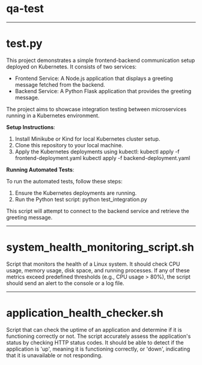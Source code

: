 # qa-test

 ---------------------------------------------------------------------------------------------------------------------------------------------------------------
# test.py

This project demonstrates a simple frontend-backend communication setup deployed on Kubernetes. It consists of two services:
- Frontend Service: A Node.js application that displays a greeting message fetched from the backend.
- Backend Service: A Python Flask application that provides the greeting message.

The project aims to showcase integration testing between microservices running in a Kubernetes environment.

**Setup Instructions**:

1. Install Minikube or Kind for local Kubernetes cluster setup.
2. Clone this repository to your local machine.
3. Apply the Kubernetes deployments using kubectl:
kubectl apply -f frontend-deployment.yaml kubectl apply -f backend-deployment.yaml

**Running Automated Tests**:

To run the automated tests, follow these steps:
1. Ensure the Kubernetes deployments are running.
2. Run the Python test script:
 python test_integration.py


This script will attempt to connect to the backend service and retrieve the greeting message.


---------------------------------------------------------------------------------------------------------------------------------------------------------------

# system_health_monitoring_script.sh

Script that monitors the health of a Linux system. It should check CPU usage, memory usage, disk space, and running processes. 
If any of these metrics exceed predefined thresholds (e.g., CPU usage > 80%), the script should send an alert to the console or a log file.


---------------------------------------------------------------------------------------------------------------------------------------------------------------

# application_health_checker.sh

Script that can check the uptime of an application and determine if it is functioning correctly or not. 
The script accurately assess the application's status by checking HTTP status codes. It should be able to detect if the application is 'up', meaning it is functioning correctly, 
or 'down', indicating that it is unavailable or not responding.
